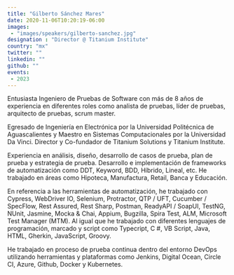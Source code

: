 ```yaml
---
title: "Gilberto Sánchez Mares"
date: 2020-11-06T10:20:19-06:00
images:
 - "images/speakers/gilberto-sanchez.jpg"
designation : "Director @ Titanium Institute"
country: "mx"
twitter: ""
linkedin: ""
github: ""
events:
 - 2023
---
```


Entusiasta Ingeniero de Pruebas de Software con más de 8 años de experiencia en diferentes roles como analista de pruebas, líder de pruebas, arquitecto de pruebas, scrum master. 
 
Egresado de Ingeniería en Electrónica por la Universidad Politécnica de Aguascalientes y Maestro en Sistemas Computacionales por la Universidad Da Vinci. Director y Co-fundador de Titanium Solutions y Titanium Institute. 
 
Experiencia en análisis, diseño, desarrollo de casos de prueba, plan de prueba y estrategia de prueba. Desarrollo e implementación de frameworks de automatización como DDT, Keyword, BDD, Híbrido, Lineal, etc. He trabajado en áreas como Hipoteca, Manufactura, Retail, Banca y Educación.
 
En referencia a las  herramientas de automatización, he trabajado con Cypress, WebDriver IO, Selenium, Protractor, QTP / UFT, Cucumber / SpecFlow,  Rest Assured, Rest Sharp, Postman, ReadyAPI / SoapUI, TestNG, NUnit, Jasmine, Mocka & Chai, Appium, Bugzilla, Spira Test, ALM, Microsoft Test Manager (MTM). Al igual que he trabajado con diferentes lenguajes de programación, marcado y script como Typecript, C #, VB Script, Java, HTML, Gherkin, JavaScript, Groovy.
 
He trabajado en proceso de prueba continua dentro del entorno DevOps utilizando herramientas y plataformas como Jenkins, Digital Ocean, Circle CI, Azure, Github, Docker y Kubernetes.